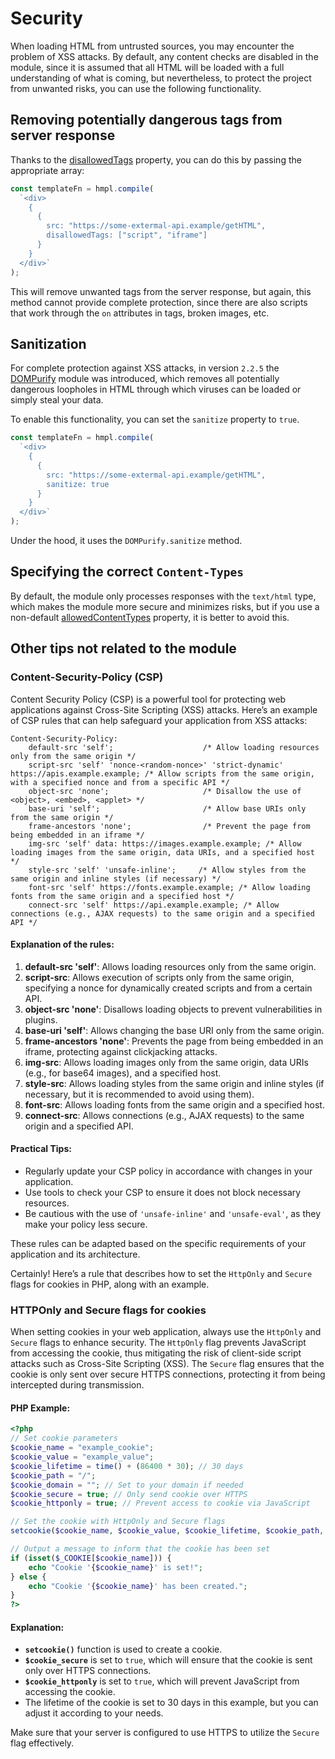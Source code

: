 # Security

When loading HTML from untrusted sources, you may encounter the problem of XSS attacks. By default, any content checks are disabled in the module, since it is assumed that all HTML will be loaded with a full understanding of what is coming, but nevertheless, to protect the project from unwanted risks, you can use the following functionality.

## Removing potentially dangerous tags from server response

Thanks to the [disallowedTags](/request.md#disallowedtags) property, you can do this by passing the appropriate array:

```javascript
const templateFn = hmpl.compile(
  `<div>
    {
      {
        src: "https://some-extermal-api.example/getHTML",
        disallowedTags: ["script", "iframe"]
      }
    }
  </div>`
);
```

This will remove unwanted tags from the server response, but again, this method cannot provide complete protection, since there are also scripts that work through the `on` attributes in tags, broken images, etc.

## Sanitization

For complete protection against XSS attacks, in version `2.2.5` the [DOMPurify](https://npmjs.com/package/dompurify) module was introduced, which removes all potentially dangerous loopholes in HTML through which viruses can be loaded or simply steal your data.

To enable this functionality, you can set the `sanitize` property to `true`.

```javascript
const templateFn = hmpl.compile(
  `<div>
    {
      {
        src: "https://some-extermal-api.example/getHTML",
        sanitize: true
      }
    }
  </div>`
);
```

Under the hood, it uses the `DOMPurify.sanitize` method.

## Specifying the correct `Content-Types`

By default, the module only processes responses with the `text/html` type, which makes the module more secure and minimizes risks, but if you use a non-default [allowedContentTypes](/request.md#disallowedtags) property, it is better to avoid this.

## Other tips not related to the module

### Content-Security-Policy (CSP)

Content Security Policy (CSP) is a powerful tool for protecting web applications against Cross-Site Scripting (XSS) attacks. Here’s an example of CSP rules that can help safeguard your application from XSS attacks:

```http
Content-Security-Policy:
    default-src 'self';                    /* Allow loading resources only from the same origin */
    script-src 'self' 'nonce-<random-nonce>' 'strict-dynamic' https://apis.example.example; /* Allow scripts from the same origin, with a specified nonce and from a specific API */
    object-src 'none';                     /* Disallow the use of <object>, <embed>, <applet> */
    base-uri 'self';                       /* Allow base URIs only from the same origin */
    frame-ancestors 'none';                /* Prevent the page from being embedded in an iframe */
    img-src 'self' data: https://images.example.example; /* Allow loading images from the same origin, data URIs, and a specified host */
    style-src 'self' 'unsafe-inline';     /* Allow styles from the same origin and inline styles (if necessary) */
    font-src 'self' https://fonts.example.example; /* Allow loading fonts from the same origin and a specified host */
    connect-src 'self' https://api.example.example; /* Allow connections (e.g., AJAX requests) to the same origin and a specified API */
```

#### Explanation of the rules:

1. **default-src 'self'**: Allows loading resources only from the same origin.
2. **script-src**: Allows execution of scripts only from the same origin, specifying a nonce for dynamically created scripts and from a certain API.
3. **object-src 'none'**: Disallows loading objects to prevent vulnerabilities in plugins.
4. **base-uri 'self'**: Allows changing the base URI only from the same origin.
5. **frame-ancestors 'none'**: Prevents the page from being embedded in an iframe, protecting against clickjacking attacks.
6. **img-src**: Allows loading images only from the same origin, data URIs (e.g., for base64 images), and a specified host.
7. **style-src**: Allows loading styles from the same origin and inline styles (if necessary, but it is recommended to avoid using them).
8. **font-src**: Allows loading fonts from the same origin and a specified host.
9. **connect-src**: Allows connections (e.g., AJAX requests) to the same origin and a specified API.

#### Practical Tips:

- Regularly update your CSP policy in accordance with changes in your application.
- Use tools to check your CSP to ensure it does not block necessary resources.
- Be cautious with the use of `'unsafe-inline'` and `'unsafe-eval'`, as they make your policy less secure.

These rules can be adapted based on the specific requirements of your application and its architecture.

Certainly! Here’s a rule that describes how to set the `HttpOnly` and `Secure` flags for cookies in PHP, along with an example.

### HTTPOnly and Secure flags for cookies

When setting cookies in your web application, always use the `HttpOnly` and `Secure` flags to enhance security. The `HttpOnly` flag prevents JavaScript from accessing the cookie, thus mitigating the risk of client-side script attacks such as Cross-Site Scripting (XSS). The `Secure` flag ensures that the cookie is only sent over secure HTTPS connections, protecting it from being intercepted during transmission.

#### PHP Example:

```php
<?php
// Set cookie parameters
$cookie_name = "example_cookie";
$cookie_value = "example_value";
$cookie_lifetime = time() + (86400 * 30); // 30 days
$cookie_path = "/";
$cookie_domain = ""; // Set to your domain if needed
$cookie_secure = true; // Only send cookie over HTTPS
$cookie_httponly = true; // Prevent access to cookie via JavaScript

// Set the cookie with HttpOnly and Secure flags
setcookie($cookie_name, $cookie_value, $cookie_lifetime, $cookie_path, $cookie_domain, $cookie_secure, $cookie_httponly);

// Output a message to inform that the cookie has been set
if (isset($_COOKIE[$cookie_name])) {
    echo "Cookie '{$cookie_name}' is set!";
} else {
    echo "Cookie '{$cookie_name}' has been created.";
}
?>
```

#### Explanation:

- **`setcookie()`** function is used to create a cookie.
- **`$cookie_secure`** is set to `true`, which will ensure that the cookie is sent only over HTTPS connections.
- **`$cookie_httponly`** is set to `true`, which will prevent JavaScript from accessing the cookie.
- The lifetime of the cookie is set to 30 days in this example, but you can adjust it according to your needs.

Make sure that your server is configured to use HTTPS to utilize the `Secure` flag effectively.
